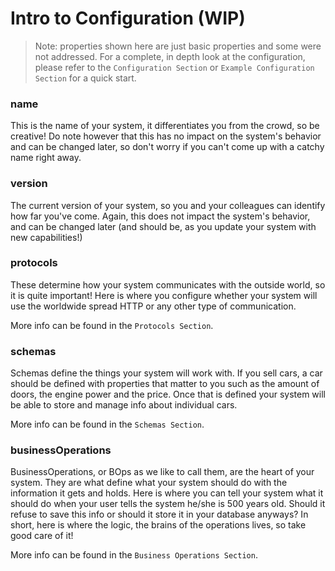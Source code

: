 # Intro to Configuration (WIP)

> Note: properties shown here are just basic properties and some were not addressed. For a complete, in depth look at the configuration, please refer to the `Configuration Section` or `Example Configuration Section` for a quick start.
 
### name
This is the name of your system, it differentiates you from the crowd, so be creative! Do note however that this has no impact on the system's behavior and can be changed later, so don't worry if you can't come up with a catchy name right away.
 
### version
The current version of your system, so you and your colleagues can identify how far you've come. Again, this does not impact the system's behavior, and can be changed later (and should be, as you update your system with new capabilities!)
 
### protocols
These determine how your system communicates with the outside world, so it is quite important! Here is where you configure whether your system will use the worldwide spread HTTP or any other type of communication.
 
More info can be found in the `Protocols Section`.
 
### schemas
Schemas define the things your system will work with. If you sell cars, a car should be defined with properties that matter to you such as the amount of doors, the engine power and the price. Once that is defined your system will be able to store and manage info about individual cars.
 
More info can be found in the `Schemas Section`.
 
### businessOperations
BusinessOperations, or BOps as we like to call them, are the heart of your system. They are what define what your system should do with the information it gets and holds. Here is where you can tell your system what it should do when your user tells the system he/she is 500 years old. Should it refuse to save this info or should it store it in your database anyways? In short, here is where the logic, the brains of the operations lives, so take good care of it!

More info can be found in the `Business Operations Section`.